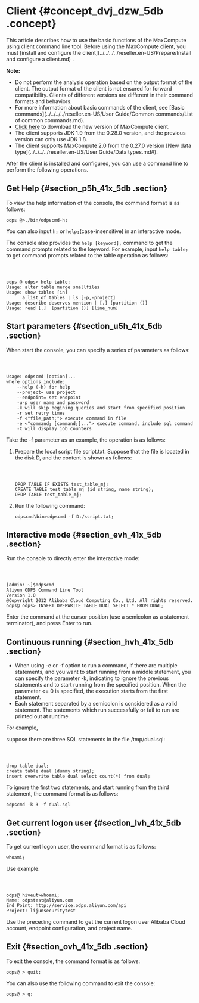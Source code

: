 # Client {#concept_dvj_dzw_5db .concept}

This article describes how to use the basic functions of the MaxCompute using client command line tool. Before using the MaxCompute client, you must [install and configure the client](../../../../reseller.en-US/Prepare/Install and configure a client.md) .

**Note:** 

-   Do not perform the analysis operation based on the output format of the client. The output format of the client is not ensured for forward compatibility. Clients of different versions are different in their command formats and behaviors.
-   For more information about basic commands of the client, see [Basic commands](../../../../reseller.en-US/User Guide/Common commands/List of common commands.md).
-   [Click here](https://odps-repo.oss-cn-hangzhou.aliyuncs.com/odpscmd/latest/odpscmd_public.zip) to download the new version of MaxCompute client.
-   The client supports JDK 1.9 from the 0.28.0 version, and the previous version can only use JDK 1.8.
-   The client supports MaxCompute 2.0 from the 0.27.0 version [New data type](../../../../reseller.en-US/User Guide/Data types.md#).

After the client is installed and configured, you can use a command line to perform the following operations.

## Get Help {#section_p5h_41x_5db .section}

To view the help information of the console, the command format is as follows:

``` {#codeblock_3qn_eg9_2f0}
odps @>./bin/odpscmd-h;
```

You can also input `h;` or `help;`\(case-insensitive\) in an interactive mode.

The console also provides the `help [keyword];` command to get the command prompts related to the keyword. For example, input `help table;` to get command prompts related to the table operation as follows:

``` {#codeblock_45b_ip2_4g0}



odps @ odps> help table;
Usage: alter table merge smallfiles
Usage: show tables [in]
      a list of tables | ls [-p,-project]
Usage: describe deserves mention | [.] [partition ()]
Usage: read [.]  [partition ()] [line_num]
```

## Start parameters {#section_u5h_41x_5db .section}

When start the console, you can specify a series of parameters as follows:

``` {#codeblock_hc3_yan_fiw}



Usage: odpscmd [option]...
where options include:
    --help (-h) for help
    --project= use project
    --endpoint= set endpoint
    -u-p user name and password
    -k will skip begining queries and start from specified position
    -r set retry times
    -f <"file_path;"> execute command in file
    -e <"command; [command;]..."> execute command, include sql command
    -C will display job counters
```

Take the -f parameter as an example, the operation is as follows:

1.  Prepare the local script file script.txt. Suppose that the file is located in the disk D, and the content is shown as follows:

    ``` {#codeblock_632_w46_ikc}
    
    
    
    DROP TABLE IF EXISTS test_table_mj;
    CREATE TABLE test_table_mj (id string, name string);
    DROP TABLE test_table_mj;
    ```

2.  Run the following command:

    ``` {#codeblock_m9e_j8l_n5s}
    odpscmd\bin>odpscmd -f D:/script.txt;
    ```


## Interactive mode {#section_evh_41x_5db .section}

Run the console to directly enter the interactive mode:

``` {#codeblock_xex_8f8_t5r}



[admin: ~]$odpscmd
Aliyun ODPS Command Line Tool
Version 1.0
@Copyright 2012 Alibaba Cloud Computing Co., Ltd. All rights reserved.
odps@ odps> INSERT OVERWRITE TABLE DUAL SELECT * FROM DUAL;
```

Enter the command at the cursor position \(use a semicolon as a statement terminator\), and press Enter to run.

## Continuous running {#section_hvh_41x_5db .section}

-   When using -e or -f option to run a command, if there are multiple statements, and you want to start running from a middle statement, you can specify the parameter -k, indicating to ignore the previous statements and to start running from the specified position. When the parameter <= 0 is specified, the execution starts from the first statement.
-   Each statement separated by a semicolon is considered as a valid statement. The statements which run successfully or fail to run are printed out at runtime.

For example,

suppose there are three SQL statements in the file /tmp/dual.sql:

``` {#codeblock_8o5_rtt_oon}



drop table dual;
create table dual (dummy string);
insert overwrite table dual select count(*) from dual;
```

To ignore the first two statements, and start running from the third statement, the command format is as follows:

``` {#codeblock_xca_vl1_zk5}
odpscmd -k 3 -f dual.sql
```

## Get current logon user {#section_lvh_41x_5db .section}

To get current logon user, the command format is as follows:

``` {#codeblock_yxo_pv6_xjv}
whoami;
```

Use example:

``` {#codeblock_q2d_o9g_yhc}



odps@ hiveut>whoami;
Name: odpstest@aliyun.com
End_Point: http://service.odps.aliyun.com/api
Project: lijunsecuritytest
```

Use the preceding command to get the current logon user Alibaba Cloud account, endpoint configuration, and project name.

## Exit {#section_ovh_41x_5db .section}

To exit the console, the command format is as follows:

``` {#codeblock_4fp_lbh_8ea}
odps@ > quit;
```

You can also use the following command to exit the console:

``` {#codeblock_u0q_03h_bc2}
odps@ > q;
```

